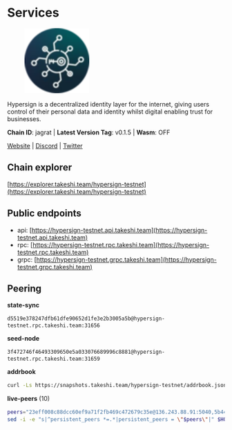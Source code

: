 # Services

<figure><img src="https://github.com/takeshi-val/Logo/raw/main/hypersign.png" width="150" alt=""><figcaption></figcaption></figure>

Hypersign is a decentralized identity layer for the internet, giving  users control of their personal data and identity whilst digital  enabling trust for businesses.

**Chain ID**: jagrat | **Latest Version Tag**: v0.1.5 | **Wasm**: OFF

[Website](https://hypersign.id) | [Discord](https://discord.gg/DmuUjMrHVw) | [Twitter](https://twitter.com/hypersignchain)




## Chain explorer
[https://explorer.takeshi.team/hypersign-testnet](https://explorer.takeshi.team/hypersign-testnet)

## Public endpoints

* api: [https://hypersign-testnet.api.takeshi.team](https://hypersign-testnet.api.takeshi.team)
* rpc: [https://hypersign-testnet.rpc.takeshi.team](https://hypersign-testnet.rpc.takeshi.team)
* grpc: [https://hypersign-testnet.grpc.takeshi.team](https://hypersign-testnet.grpc.takeshi.team)

## Peering

**state-sync**

```text
d5519e378247dfb61dfe90652d1fe3e2b3005a5b@hypersign-testnet.rpc.takeshi.team:31656
```

**seed-node**

```text
3f472746f46493309650e5a033076689996c8881@hypersign-testnet.rpc.takeshi.team:31659
```

**addrbook**
```bash
curl -Ls https://snapshots.takeshi.team/hypersign-testnet/addrbook.json > $HOME/.hid-node/config/addrbook.json
```

**live-peers** (10)
```bash
peers="23eff008c88dcc60ef9a71f2fb469c472679c35e@136.243.88.91:5040,5b4482bfe02384184470070c3d3a4465cf0c18d4@144.91.82.61:31656,0c6758a3f4554bbc67da73993bbb697764c5c534@38.242.142.227:26656,3a9defcd334cefd6b8143ec1ecd8be5e51f1c1c5@95.214.53.46:46656,efcb16ec33d8e6233d1068fff679c6fd64bf5802@65.108.225.158:10956,c1b6d86f46eab9d0aa2e4399cddb9cf05d13621a@65.108.206.118:60556,2641ddcf28d8adf448edb573de1efba0b6971d9e@178.154.222.128:26656,ec5127072c252f7246fb66f7e7762423a23ff6bd@154.12.228.93:31656,d5519e378247dfb61dfe90652d1fe3e2b3005a5b@65.109.68.190:31656,610843eda2f0388cb8e75917e8c1f63350bd3bd1@154.26.131.130:16656"
sed -i -e "s|^persistent_peers *=.*|persistent_peers = \"$peers\"|" $HOME/.hid-node/config/config.toml
```
